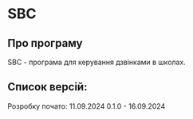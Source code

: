 # SBC
## Про програму
SBC - програма для керування дзвінками в школах.
## Список версій:
Розробку почато: 11.09.2024
0.1.0 - 16.09.2024
